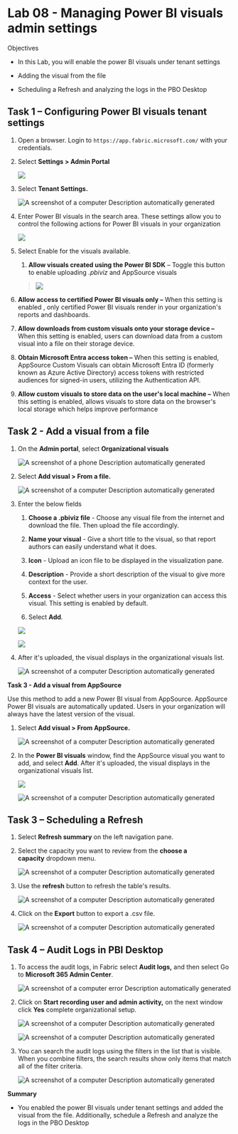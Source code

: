 # Lab 08 - Managing Power BI visuals admin settings

Objectives

- In this Lab, you will enable the power BI visuals under tenant
  settings

- Adding the visual from the file

- Scheduling a Refresh and analyzing the logs in the PBO Desktop

## Task 1 – Configuring Power BI visuals tenant settings

1.  Open a browser. Login to ```https://app.fabric.microsoft.com/``` with your credentials.

2.  Select **Settings \> Admin Portal**

    ![](./media/image1.png)

3.  Select **Tenant Settings.**

    ![A screenshot of a computer Description automatically
generated](./media/image2.png)

4.  Enter Power BI visuals in the search area. These settings allow you
    to control the following actions for Power BI visuals in your
    organization

    ![](./media/image3.png)

5.  Select Enable for the visuals available.

    1.  **Allow visuals created using the Power BI SDK** – Toggle this
        button to enable uploading *.pbiviz* and AppSource visuals

    > ![](./media/image4.png)

2.  **Allow access to certified Power BI visuals only –** When this
    setting is enabled , only certified Power BI visuals render in your
    organization's reports and dashboards.

3.  **Allow downloads from custom visuals onto your storage device –**
    When this setting is enabled, users can download data from a custom
    visual into a file on their storage device.

4.  **Obtain Microsoft Entra access token –** When this setting is
    enabled, AppSource Custom Visuals can obtain Microsoft Entra ID
    (formerly known as Azure Active Directory) access tokens with
    restricted audiences for signed-in users, utilizing
    the Authentication API. 

5.  **Allow custom visuals to store data on the user's local machine –**
    When this setting is enabled, allows visuals to store data on the
    browser's local storage which helps improve performance

## Task 2 - Add a visual from a file

1.  On the **Admin portal**, select **Organizational visuals**

    ![A screenshot of a phone Description automatically
generated](./media/image5.png)

2.  Select **Add visual \> From a file.**

    ![A screenshot of a computer Description automatically
generated](./media/image6.png)

3.  Enter the below fields

    1.  **Choose a .pbiviz file** - Choose any visual file from the internet and download the file. Then upload the file accordingly.

    2.  **Name your visual** - Give a short title to the visual, so that
        report authors can easily understand what it does.

    3.  **Icon** - Upload an icon file to be displayed in the
        visualization pane.

    4.  **Description** - Provide a short description of the visual to
        give more context for the user.

    5.  **Access** - Select whether users in your organization can
        access this visual. This setting is enabled by default.

    6.  Select **Add**.

    ![](./media/image7.png)

    ![](./media/image8.png)

4.  After it's uploaded, the visual displays in the organizational
    visuals list.

    ![A screenshot of a computer Description automatically
generated](./media/image9.png)

**Task 3 - Add a visual from AppSource**

Use this method to add a new Power BI visual from AppSource. AppSource
Power BI visuals are automatically updated. Users in your organization
will always have the latest version of the visual.

1.  Select **Add visual \> From AppSource.**

    ![A screenshot of a computer Description automatically
generated](./media/image10.png)

2.  In the **Power BI visuals** window, find the AppSource visual you
    want to add, and select **Add**. After it's uploaded, the visual
    displays in the organizational visuals list.

    ![](./media/image11.png)

    ![A screenshot of a computer Description automatically
generated](./media/image12.png)

## Task 3 – Scheduling a Refresh

1.  Select **Refresh summary** on the left navigation pane.

2.  Select the capacity you want to review from the **choose a
    capacity** dropdown menu.

    ![A screenshot of a computer Description automatically
generated](./media/image13.png)

3.  Use the **refresh** button to refresh the table's results.

    ![A screenshot of a computer Description automatically
generated](./media/image14.png)

4.  Click on the **Export** button to export a .csv file.

    ![A screenshot of a computer Description automatically
generated](./media/image15.png)

## Task 4 – Audit Logs in PBI Desktop

1.  To access the audit logs, in Fabric select **Audit logs,** and then
    select Go to **Microsoft 365 Admin Center**.

    ![A screenshot of a computer error Description automatically
generated](./media/image16.png)

2.  Click on **Start recording user and admin activity,** on the next
    window click **Yes** complete organizational setup.

    ![A screenshot of a computer Description automatically
generated](./media/image17.png)

    ![A screenshot of a computer Description automatically
generated](./media/image18.png)

3.  You can search the audit logs using the filters in the list that is
    visible. When you combine filters, the search results show only
    items that match all of the filter criteria.

    ![A screenshot of a computer Description automatically
generated](./media/image19.png)

**Summary**

- You enabled the power BI visuals under tenant settings and added the
  visual from the file. Additionally, schedule a Refresh and analyze the
  logs in the PBO Desktop

